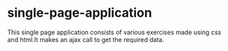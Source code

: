 # single-page-application
This single page application consists of various exercises made using css and html.It makes an ajax call to get the required data.
